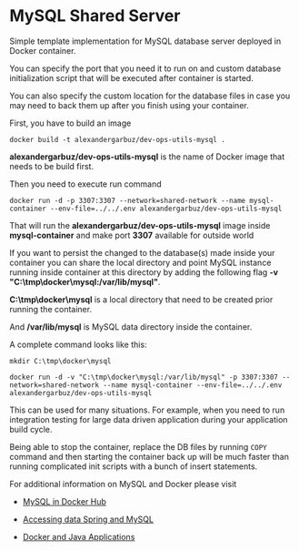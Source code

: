 # MySQL Shared Server

Simple template implementation for MySQL database server deployed in Docker container.

You can specify the port that you need it to run on and custom database initialization script that will be executed after container is started.

You can also specify the custom location for the database files in case you may need to back them up after you finish using your container.

First, you have to build an image

```
docker build -t alexandergarbuz/dev-ops-utils-mysql .

```

<b>alexandergarbuz/dev-ops-utils-mysql</b> is the name of Docker image that needs to be build first.

Then you need to execute run command

```
docker run -d -p 3307:3307 --network=shared-network --name mysql-container --env-file=../../.env alexandergarbuz/dev-ops-utils-mysql

```

That will run the <b>alexandergarbuz/dev-ops-utils-mysql</b> image inside <b>mysql-container</b> and make port <b>3307</b> available for outside world

If you want to persist the changed to the database(s) made inside your container you can share the local directory and point MySQL instance running inside container at this directory by adding the following flag <b>-v "C:\tmp\docker\mysql:/var/lib/mysql"</b>. 

<b>C:\tmp\docker\mysql</b> is a local directory that need to be created prior running the container. 

And <b>/var/lib/mysql</b> is MySQL data directory inside the container.

A complete command looks like this:


```
mkdir C:\tmp\docker\mysql

docker run -d -v "C:\tmp\docker\mysql:/var/lib/mysql" -p 3307:3307 --network=shared-network --name mysql-container --env-file=../../.env alexandergarbuz/dev-ops-utils-mysql

```
This can be used for many situations. For example, when you need to run integration testing for large data driven application during your application build cycle. 



Being able to stop the container, replace the DB files by running `COPY` command and then starting the container back up will be much faster than running complicated init scripts with a bunch of insert statements.

For additional information on MySQL and Docker please visit

* [MySQL in Docker Hub](https://hub.docker.com/_/mysql/)

* [Accessing data Spring and MySQL](https://spring.io/guides/gs/accessing-data-mysql/)

* [Docker and Java Applications](https://docs.docker.com/language/java/)
